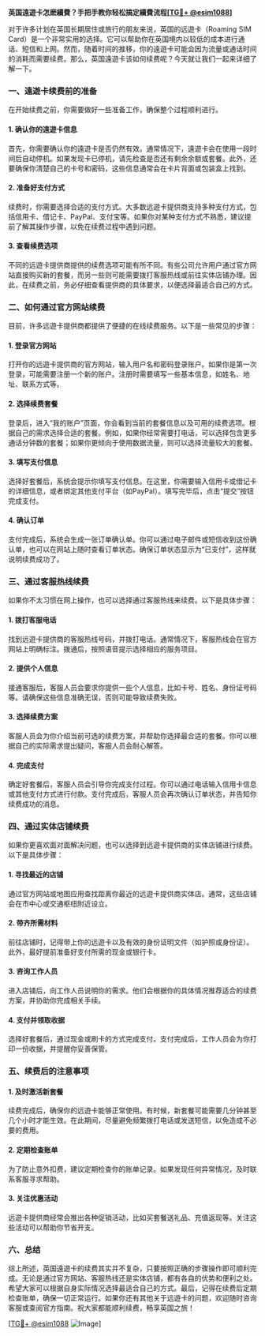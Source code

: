 **英国遠遊卡怎麽續費？手把手教你轻松搞定續費流程[[TG💪+ @esim1088](https://t.me/s/esim1088)]**

对于许多计划在英国长期居住或旅行的朋友来说，英国的远遊卡（Roaming SIM Card）是一个非常实用的选择。它可以帮助你在英国境内以较低的成本进行通话、短信和上网。然而，随着时间的推移，你的遠遊卡可能会因为流量或通话时间的消耗而需要续费。那么，英国遠遊卡该如何续费呢？今天就让我们一起来详细了解一下。

### 一、遠遊卡续费前的准备

在开始续费之前，你需要做好一些准备工作，确保整个过程顺利进行。

#### 1. 确认你的遠遊卡信息
首先，你需要确认你的遠遊卡是否仍然有效。通常情况下，遠遊卡会在使用一段时间后自动停机。如果发现卡已停机，请先检查是否还有剩余余额或套餐。此外，还要确保你清楚自己的卡号和密码，这些信息通常会在卡片背面或包装盒上找到。

#### 2. 准备好支付方式
续费时，你需要选择合适的支付方式。大多数远遊卡提供商支持多种支付方式，包括信用卡、借记卡、PayPal、支付宝等。如果你对某种支付方式不熟悉，建议提前了解其操作步骤，以免在续费过程中遇到问题。

#### 3. 查看续费选项
不同的远遊卡提供商提供的续费选项可能有所不同。有些公司允许用户通过官方网站直接购买新的套餐，而另一些则可能需要拨打客服热线或前往实体店铺办理。因此，在续费之前，务必仔细查看提供商的具体要求，以便选择最适合自己的方式。

### 二、如何通过官方网站续费

目前，许多远遊卡提供商都提供了便捷的在线续费服务。以下是一些常见的步骤：

#### 1. 登录官方网站
打开你的远遊卡提供商的官方网站，输入用户名和密码登录账户。如果你是第一次登录，可能需要注册一个新的账户。注册时需要填写一些基本信息，如姓名、地址、联系方式等。

#### 2. 选择续费套餐
登录后，进入“我的账户”页面，你会看到当前的套餐信息以及可用的续费选项。根据自己的需求选择合适的套餐。例如，如果你经常需要打电话，可以选择包含更多通话分钟数的套餐；如果你更倾向于使用数据流量，则可以选择流量较大的套餐。

#### 3. 填写支付信息
选择好套餐后，系统会提示你填写支付信息。在这里，你需要输入信用卡或借记卡的详细信息，或者绑定其他支付平台（如PayPal）。填写完毕后，点击“提交”按钮完成支付。

#### 4. 确认订单
支付完成后，系统会生成一张订单确认单。你可以通过电子邮件或短信收到这份确认单，也可以在网站上随时查看订单状态。确保订单状态显示为“已支付”，这样就说明续费成功了。

### 三、通过客服热线续费

如果你不太习惯在网上操作，也可以选择通过客服热线来续费。以下是具体步骤：

#### 1. 拨打客服电话
找到远遊卡提供商的客服热线号码，并拨打电话。通常情况下，客服热线会在官方网站上明确标注。拨通后，按照语音提示选择相应的服务项目。

#### 2. 提供个人信息
接通客服后，客服人员会要求你提供一些个人信息，比如卡号、姓名、身份证号码等。请确保这些信息准确无误，否则可能导致续费失败。

#### 3. 选择续费方案
客服人员会为你介绍当前可选的续费方案，并帮助你选择最合适的套餐。你可以根据自己的实际需求提出疑问，客服人员会耐心解答。

#### 4. 完成支付
确定好套餐后，客服人员会引导你完成支付过程。你可以通过电话输入信用卡信息或其他支付方式进行付款。支付完成后，客服人员会再次确认订单状态，并告知你续费成功的消息。

### 四、通过实体店铺续费

如果你更喜欢面对面解决问题，也可以选择到远遊卡提供商的实体店铺进行续费。以下是具体步骤：

#### 1. 寻找最近的店铺
通过官方网站或地图应用查找距离你最近的远遊卡提供商实体店。通常，这些店铺会在市中心或交通枢纽附近设立。

#### 2. 带齐所需材料
前往店铺时，记得带上你的远遊卡以及有效的身份证明文件（如护照或身份证）。此外，最好提前准备好支付所需的现金或银行卡。

#### 3. 咨询工作人员
进入店铺后，向工作人员说明你的需求。他们会根据你的具体情况推荐适合的续费方案，并协助你完成相关手续。

#### 4. 支付并领取收据
选择好套餐后，通过现金或刷卡的方式完成支付。支付完成后，工作人员会为你打印一份收据，并提醒你妥善保管。

### 五、续费后的注意事项

#### 1. 及时激活新套餐
续费完成后，确保你的远遊卡能够正常使用。有时候，新套餐可能需要几分钟甚至几个小时才能生效。在此期间，尽量避免频繁拨打电话或发送短信，以免造成不必要的费用。

#### 2. 定期检查账单
为了防止意外扣费，建议定期检查你的账单记录。如果发现任何异常情况，及时联系客服寻求帮助。

#### 3. 关注优惠活动
远遊卡提供商经常会推出各种促销活动，比如买套餐送礼品、充值返现等。关注这些活动可以帮助你节省开支。

### 六、总结

综上所述，英国遠遊卡的续费其实并不复杂，只要按照正确的步骤操作即可顺利完成。无论是通过官方网站、客服热线还是实体店铺，都有各自的优势和便利之处。希望大家可以根据自身实际情况选择最适合自己的方式。最后，记得在续费后定期检查账单，确保一切正常运行。如果你还有其他关于远遊卡的问题，欢迎随时咨询客服或查阅官方指南。祝大家都能顺利续费，畅享英国之旅！

[[TG💪+ @esim1088](https://t.me/s/esim1088) ![Image](https://i.postimg.cc/4NQfJmqS/Snipaste-2025-05-13-00-14-12.png)]